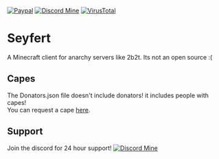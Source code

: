 [![Paypal](https://img.shields.io/badge/paypal-donate-red?color=169bd7&logo=paypal)](https://bit.ly/347LGxs)
[![Discord Mine](https://img.shields.io/badge/Discord-Join-blueviolet?color=blueviolet&logo=discord)](https://bit.ly/3oBB0Po)
[![VirusTotal](https://img.shields.io/badge/VirusTotal-View-critical?color=critical&logo=VirusTotal)](https://bit.ly/376PctH)
# Seyfert
A Minecraft client for anarchy servers like 2b2t. Its not an open source :(  
  
## Capes  
The Donators.json file doesn't include donators! it includes people with capes!  
You can request a cape <a href="https://bit.ly/375qeLn" target="_blank">here</a>.  

## Support  
Join the discord for 24 hour support!
[![Discord Mine](https://img.shields.io/badge/Discord-Join-blueviolet?color=blueviolet&logo=discord)](https://bit.ly/3oBB0Po)  
